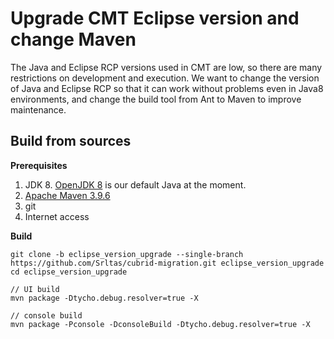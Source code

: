 # Upgrade CMT Eclipse version and change Maven
The Java and Eclipse RCP versions used in CMT are low, so there are many restrictions on development and execution.
We want to change the version of Java and Eclipse RCP so that it can work without problems even in Java8 environments, and change the build tool from Ant to Maven to improve maintenance.
## Build from sources
**Prerequisites**
1. JDK 8. [OpenJDK 8](https://adoptium.net/temurin/releases/?version=8) is our default Java at the moment.
2. [Apache Maven 3.9.6](https://maven.apache.org/download.cgi)
3. git
4. Internet access

**Build**
```
git clone -b eclipse_version_upgrade --single-branch https://github.com/Srltas/cubrid-migration.git eclipse_version_upgrade
cd eclipse_version_upgrade

// UI build
mvn package -Dtycho.debug.resolver=true -X 

// console build
mvn package -Pconsole -DconsoleBuild -Dtycho.debug.resolver=true -X
```
